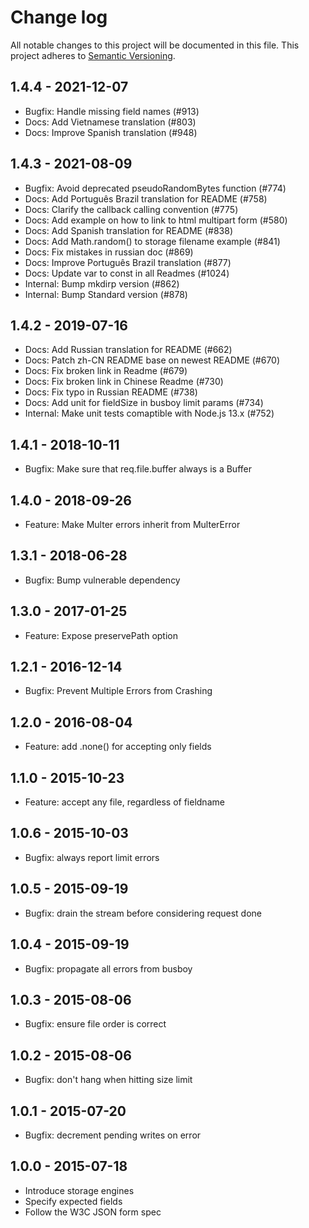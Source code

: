 # Change log

All notable changes to this project will be documented in this file.
This project adheres to [Semantic Versioning](http://semver.org/).

## 1.4.4 - 2021-12-07

- Bugfix: Handle missing field names (#913)
- Docs: Add Vietnamese translation (#803)
- Docs: Improve Spanish translation (#948)

## 1.4.3 - 2021-08-09

- Bugfix: Avoid deprecated pseudoRandomBytes function (#774)
- Docs: Add Português Brazil translation for README (#758)
- Docs: Clarify the callback calling convention (#775)
- Docs: Add example on how to link to html multipart form (#580)
- Docs: Add Spanish translation for README (#838)
- Docs: Add Math.random() to storage filename example (#841)
- Docs: Fix mistakes in russian doc (#869)
- Docs: Improve Português Brazil translation (#877)
- Docs: Update var to const in all Readmes (#1024)
- Internal: Bump mkdirp version (#862)
- Internal: Bump Standard version (#878)

## 1.4.2 - 2019-07-16

- Docs: Add Russian translation for README (#662)
- Docs: Patch zh-CN README base on newest README (#670)
- Docs: Fix broken link in Readme (#679)
- Docs: Fix broken link in Chinese Readme (#730)
- Docs: Fix typo in Russian README (#738)
- Docs: Add unit for fieldSize in busboy limit params (#734)
- Internal: Make unit tests comaptible with Node.js 13.x (#752)

## 1.4.1 - 2018-10-11

- Bugfix: Make sure that req.file.buffer always is a Buffer

## 1.4.0 - 2018-09-26

- Feature: Make Multer errors inherit from MulterError

## 1.3.1 - 2018-06-28

- Bugfix: Bump vulnerable dependency

## 1.3.0 - 2017-01-25

- Feature: Expose preservePath option

## 1.2.1 - 2016-12-14

- Bugfix: Prevent Multiple Errors from Crashing

## 1.2.0 - 2016-08-04

- Feature: add .none() for accepting only fields

## 1.1.0 - 2015-10-23

- Feature: accept any file, regardless of fieldname

## 1.0.6 - 2015-10-03

- Bugfix: always report limit errors

## 1.0.5 - 2015-09-19

- Bugfix: drain the stream before considering request done

## 1.0.4 - 2015-09-19

- Bugfix: propagate all errors from busboy

## 1.0.3 - 2015-08-06

- Bugfix: ensure file order is correct

## 1.0.2 - 2015-08-06

- Bugfix: don't hang when hitting size limit

## 1.0.1 - 2015-07-20

- Bugfix: decrement pending writes on error

## 1.0.0 - 2015-07-18

- Introduce storage engines
- Specify expected fields
- Follow the W3C JSON form spec
